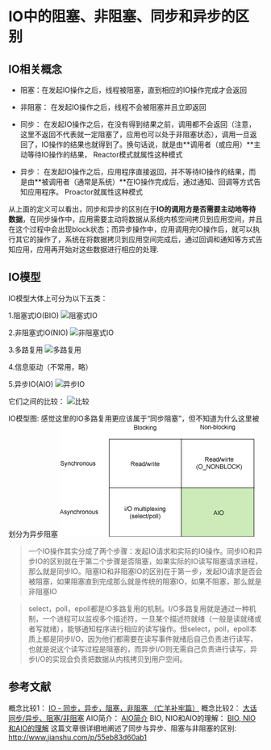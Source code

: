 # IO中的阻塞、非阻塞、同步和异步的区别

## IO相关概念

* 阻塞：在发起IO操作之后，线程被阻塞，直到相应的IO操作完成才会返回

* 非阻塞： 在发起IO操作之后，线程不会被阻塞并且立即返回

* 同步： 在发起IO操作之后，在没有得到结果之前，调用都不会返回（注意，这里不返回不代表就一定阻塞了，应用也可以处于非阻塞状态），调用一旦返回了，IO操作的结果也就得到了。换句话说，就是由**调用者（或应用）**主动等待IO操作的结果， Reactor模式就属性这种模式

* 异步： 在发起IO操作之后，应用程序直接返回，并不等待IO操作的结果，而是由**被调用者（通常是系统）**在IO操作完成后，通过通知、回调等方式告知应用程序。 Proactor就属性这种模式

从上面的定义可以看出，同步和异步的区别在于**IO的调用方是否需要主动地等待数据**，在同步操作中，应用需要主动将数据从系统内核空间拷贝到应用空间，并且在这个过程中会出现block状态；而异步操作中，应用调用完IO操作后，就可以执行其它的操作了，系统在将数据拷贝到应用空间完成后，通过回调和通知等方式告知应用，应用再开始对这些数据进行相应的处理. 

## IO模型

IO模型大体上可分为以下五类：

1.阻塞式IO(BIO)
![阻塞式IO](http://hi.csdn.net/attachment/201007/31/0_1280550787I2K8.gif)

2.非阻塞式IO(NIO)
![非阻塞式IO](http://hi.csdn.net/attachment/201007/31/0_128055089469yL.gif)

3.多路复用
![多路复用](http://hi.csdn.net/attachment/201007/31/0_1280551028YEeQ.gif)

4.信息驱动（不常用，略）

5.异步IO(AIO)
![异步IO](http://hi.csdn.net/attachment/201007/31/0_1280551287S777.gif)

它们之间的比较：
![比较](http://hi.csdn.net/attachment/201007/31/0_1280551552NVgW.gif)

IO模型图: 感觉这里的IO多路复用更应该属于“同步阻塞”，但不知道为什么这里被划分为异步阻塞
![IO模型](https://raw.githubusercontent.com/Essviv/images/master/io-model-matrix.gif)

> 一个IO操作其实分成了两个步骤：发起IO请求和实际的IO操作。同步IO和异步IO的区别就在于第二个步骤是否阻塞，如果实际的IO读写阻塞请求进程，那么就是同步IO。阻塞IO和非阻塞IO的区别在于第一步，发起IO请求是否会被阻塞，如果阻塞直到完成那么就是传统的阻塞IO，如果不阻塞，那么就是非阻塞IO

> select，poll，epoll都是IO多路复用的机制。I/O多路复用就是通过一种机制，一个进程可以监视多个描述符，一旦某个描述符就绪（一般是读就绪或者写就绪），能够通知程序进行相应的读写操作。但select，poll，epoll本质上都是同步I/O，因为他们都需要在读写事件就绪后自己负责进行读写，也就是说这个读写过程是阻塞的，而异步I/O则无需自己负责进行读写，异步I/O的实现会负责把数据从内核拷贝到用户空间。 

## 参考文献

概念比较1： [IO - 同步，异步，阻塞，非阻塞 （亡羊补牢篇）](http://blog.csdn.net/historyasamirror/article/details/5778378)
概念比较2： [大话同步/异步、阻塞/非阻塞](https://ring0.me/2014/11/sync-async-blocked/)
AIO简介： [AIO简介](http://www.ibm.com/developerworks/cn/linux/l-async/)
BIO, NIO和AIO的理解： [BIO, NIO和AIO的理解](http://qindongliang.iteye.com/blog/2018539)
这篇文章很详细地阐述了同步与异步、阻塞与非阻塞的区别: http://www.jianshu.com/p/55eb83d60ab1
